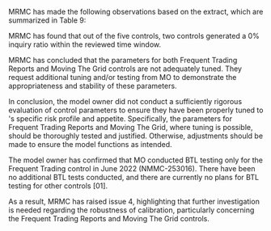 MRMC has made the following observations based on the extract, which are summarized in Table 9:

MRMC has found that out of the five controls, two controls generated a 0% inquiry ratio within the reviewed time window.

MRMC has concluded that the parameters for both Frequent Trading Reports and Moving The Grid controls are not adequately tuned. They request additional tuning and/or testing from MO to demonstrate the appropriateness and stability of these parameters.

In conclusion, the model owner did not conduct a sufficiently rigorous evaluation of control parameters to ensure they have been properly tuned to 's specific risk profile and appetite. Specifically, the parameters for Frequent Trading Reports and Moving The Grid, where tuning is possible, should be thoroughly tested and justified. Otherwise, adjustments should be made to ensure the model functions as intended.

The model owner has confirmed that MO conducted BTL testing only for the Frequent Trading control in June 2022 (NMMC-253016). There have been no additional BTL tests conducted, and there are currently no plans for BTL testing for other controls [01].

As a result, MRMC has raised issue 4, highlighting that further investigation is needed regarding the robustness of calibration, particularly concerning the Frequent Trading Reports and Moving The Grid controls.


